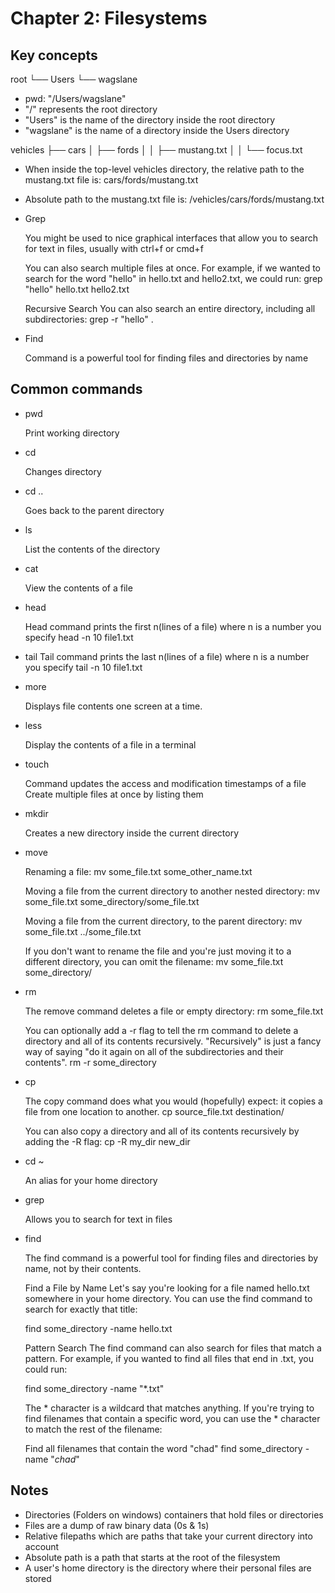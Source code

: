 # Chapter 2: Filesystems

## Key concepts

root
  └── Users
        └── wagslane

- pwd: "/Users/wagslane"
- "/" represents the root directory 
- "Users" is the name of the directory inside the root directory
- "wagslane" is the name of a directory inside the Users directory

vehicles
├── cars
│   ├── fords
│   │   ├── mustang.txt
│   │   └── focus.txt

- When inside the top-level vehicles directory, the relative path to the mustang.txt file is: cars/fords/mustang.txt
- Absolute path to the mustang.txt file is: /vehicles/cars/fords/mustang.txt

- Grep
    
    You might be used to nice graphical interfaces that allow you to search for text in files, usually with ctrl+f or cmd+f

    You can also search multiple files at once. For example, if we wanted to search for the word "hello" in hello.txt and hello2.txt, we could run:
    grep "hello" hello.txt hello2.txt

    Recursive Search
    You can also search an entire directory, including all subdirectories:
    grep -r "hello" .

- Find

    Command is a powerful tool for finding files and directories by name

## Common commands

- pwd

    Print working directory
- cd

    Changes directory

- cd ..

    Goes back to the parent directory

- ls 

    List the contents of the directory

- cat

    View the contents of a file

- head

    Head command prints the first n(lines of a file) where n is a number you specify
    head -n 10 file1.txt

- tail
    Tail command prints the last n(lines of a file) where n is a number you specify
    tail -n 10 file1.txt

- more

    Displays file contents one screen at a time.

- less 

    Display the contents of a file in a terminal

- touch 

    Command updates the access and modification timestamps of a file
    Create multiple files at once by listing them

- mkdir

    Creates a new directory inside the current directory

- move

    Renaming a file:
    mv some_file.txt some_other_name.txt

    Moving a file from the current directory to another nested directory:
    mv some_file.txt some_directory/some_file.txt

    Moving a file from the current directory, to the parent directory:
    mv some_file.txt ../some_file.txt

    If you don't want to rename the file and you're just moving it to a different directory, you can omit the filename:
    mv some_file.txt some_directory/

- rm 

    The remove command deletes a file or empty directory:
    rm some_file.txt

    You can optionally add a -r flag to tell the rm command to delete a directory and all of its contents recursively. "Recursively" is just a fancy way of saying "do it again on all of the subdirectories and their contents".
    rm -r some_directory

- cp

    The copy command does what you would (hopefully) expect: it copies a file from one location to another.
    cp source_file.txt destination/

    You can also copy a directory and all of its contents recursively by adding the -R flag:
    cp -R my_dir new_dir

- cd ~

    An alias for your home directory

- grep 

    Allows you to search for text in files

- find

    The find command is a powerful tool for finding files and directories by name, not by their contents.

    Find a File by Name
    Let's say you're looking for a file named hello.txt somewhere in your home directory. You can use the find command to search for exactly that title:

    find some_directory -name hello.txt

    Pattern Search
    The find command can also search for files that match a pattern. For example, if you wanted to find all files that end in .txt, you could run:

    find some_directory -name "*.txt"

    The * character is a wildcard that matches anything. If you're trying to find filenames that contain a specific word, you can use the * character to match the rest of the filename:

    Find all filenames that contain the word "chad"
    find some_directory -name "*chad*"

## Notes

- Directories (Folders on windows) containers that hold files or directories
- Files are a dump of raw binary data (0s & 1s)
- Relative filepaths which are paths that take your current directory into account
- Absolute path is a path that starts at the root of the filesystem
- A user's home directory is the directory where their personal files are stored 